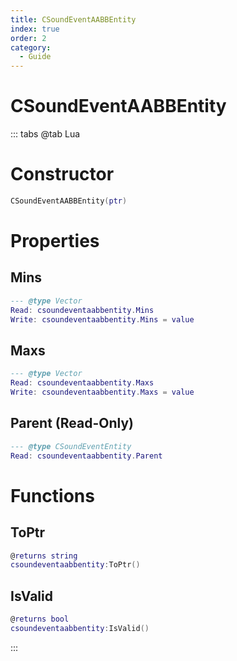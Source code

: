 ```yaml
---
title: CSoundEventAABBEntity
index: true
order: 2
category:
  - Guide
---
```


# CSoundEventAABBEntity

::: tabs
@tab Lua
# Constructor
```lua
CSoundEventAABBEntity(ptr)
```
# Properties
## Mins 
```lua
--- @type Vector
Read: csoundeventaabbentity.Mins
Write: csoundeventaabbentity.Mins = value
```
## Maxs 
```lua
--- @type Vector
Read: csoundeventaabbentity.Maxs
Write: csoundeventaabbentity.Maxs = value
```
## Parent (Read-Only)
```lua
--- @type CSoundEventEntity
Read: csoundeventaabbentity.Parent
```
# Functions
## ToPtr
```lua
@returns string
csoundeventaabbentity:ToPtr()
```
## IsValid
```lua
@returns bool
csoundeventaabbentity:IsValid()
```

:::